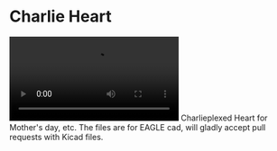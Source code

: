 Charlie Heart
=============

![movie](VIDEO0004.mp4)
Charlieplexed Heart for Mother's day, etc.  The files are for EAGLE cad, will gladly accept pull requests with Kicad files.


